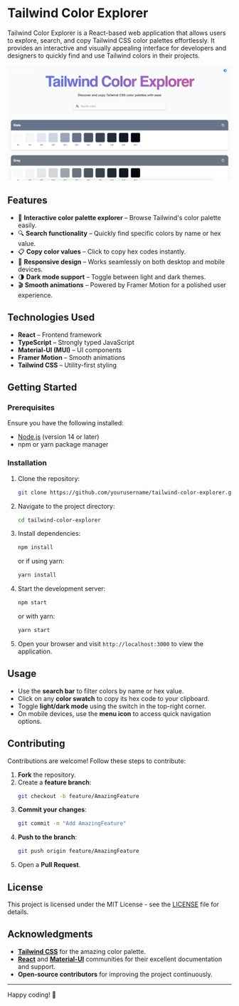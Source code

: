 # Tailwind Color Explorer

Tailwind Color Explorer is a React-based web application that allows users to explore, search, and copy Tailwind CSS color palettes effortlessly. It provides an interactive and visually appealing interface for developers and designers to quickly find and use Tailwind colors in their projects.

![Tailwind Color Explorer Screenshot](/public/demo.png)

## Features

- 🎨 **Interactive color palette explorer** – Browse Tailwind's color palette easily.
- 🔍 **Search functionality** – Quickly find specific colors by name or hex value.
- 📋 **Copy color values** – Click to copy hex codes instantly.
- 📱 **Responsive design** – Works seamlessly on both desktop and mobile devices.
- 🌗 **Dark mode support** – Toggle between light and dark themes.
- 🎬 **Smooth animations** – Powered by Framer Motion for a polished user experience.

## Technologies Used

- **React** – Frontend framework
- **TypeScript** – Strongly typed JavaScript
- **Material-UI (MUI)** – UI components
- **Framer Motion** – Smooth animations
- **Tailwind CSS** – Utility-first styling

## Getting Started

### Prerequisites

Ensure you have the following installed:

- [Node.js](https://nodejs.org/) (version 14 or later)
- npm or yarn package manager

### Installation

1. Clone the repository:
   ```sh
   git clone https://github.com/yourusername/tailwind-color-explorer.git
   ```

2. Navigate to the project directory:
   ```sh
   cd tailwind-color-explorer
   ```

3. Install dependencies:
   ```sh
   npm install
   ```
   or if using yarn:
   ```sh
   yarn install
   ```

4. Start the development server:
   ```sh
   npm start
   ```
   or with yarn:
   ```sh
   yarn start
   ```

5. Open your browser and visit `http://localhost:3000` to view the application.

## Usage

- Use the **search bar** to filter colors by name or hex value.
- Click on any **color swatch** to copy its hex code to your clipboard.
- Toggle **light/dark mode** using the switch in the top-right corner.
- On mobile devices, use the **menu icon** to access quick navigation options.

## Contributing

Contributions are welcome! Follow these steps to contribute:

1. **Fork** the repository.
2. Create a **feature branch**:
   ```sh
   git checkout -b feature/AmazingFeature
   ```
3. **Commit your changes**:
   ```sh
   git commit -m "Add AmazingFeature"
   ```
4. **Push to the branch**:
   ```sh
   git push origin feature/AmazingFeature
   ```
5. Open a **Pull Request**.

## License

This project is licensed under the MIT License - see the [LICENSE](LICENSE) file for details.

## Acknowledgments

- **[Tailwind CSS](https://tailwindcss.com/)** for the amazing color palette.
- **[React](https://react.dev/)** and **[Material-UI](https://mui.com/)** communities for their excellent documentation and support.
- **Open-source contributors** for improving the project continuously.

---

Happy coding! 🚀

